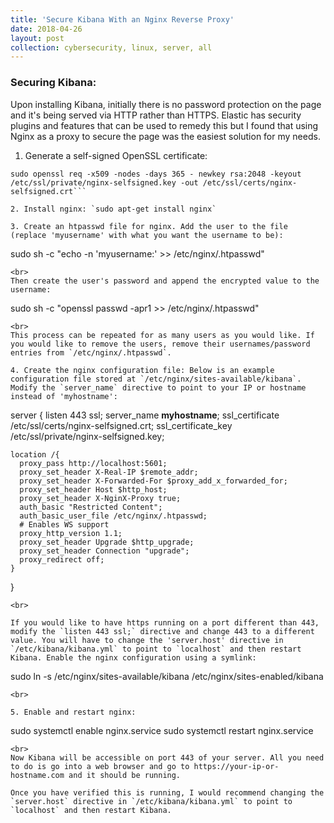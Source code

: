 ```yaml
---
title: 'Secure Kibana With an Nginx Reverse Proxy' 
date: 2018-04-26
layout: post
collection: cybersecurity, linux, server, all 
---
```

### Securing Kibana: 
Upon installing Kibana, initially there is no password protection on the page and it's being served via HTTP rather than HTTPS. Elastic has security plugins and features that can be used to remedy this but I found that using Nginx as a proxy to secure the page was the easiest solution for my needs. 
1. Generate a self-signed OpenSSL certificate: 
```
sudo openssl req -x509 -nodes -days 365 - newkey rsa:2048 -keyout /etc/ssl/private/nginx-selfsigned.key -out /etc/ssl/certs/nginx-selfsigned.crt```
 
2. Install nginx: `sudo apt-get install nginx` 

3. Create an htpasswd file for nginx. Add the user to the file (replace 'myusername' with what you want the username to be): 
```
sudo sh -c "echo -n 'myusername:' >> /etc/nginx/.htpasswd"
``` 
<br>
Then create the user's password and append the encrypted value to the username: 
```
sudo sh -c "openssl passwd -apr1 >> /etc/nginx/.htpasswd"
```
<br>
This process can be repeated for as many users as you would like. If you would like to remove the users, remove their usernames/password entries from `/etc/nginx/.htpasswd`. 

4. Create the nginx configuration file: Below is an example configuration file stored at `/etc/nginx/sites-available/kibana`. Modify the `server_name` directive to point to your IP or hostname instead of 'myhostname': 

```
server { 
    listen 443 ssl; 
    server_name **myhostname**; 
    ssl_certificate /etc/ssl/certs/nginx-selfsigned.crt;
    ssl_certificate_key /etc/ssl/private/nginx-selfsigned.key; 

    location /{ 
      proxy_pass http://localhost:5601; 
      proxy_set_header X-Real-IP $remote_addr;
      proxy_set_header X-Forwarded-For $proxy_add_x_forwarded_for; 
      proxy_set_header Host $http_host; 
      proxy_set_header X-NginX-Proxy true; 
      auth_basic "Restricted Content"; 
      auth_basic_user_file /etc/nginx/.htpasswd; 
      # Enables WS support
      proxy_http_version 1.1; 
      proxy_set_header Upgrade $http_upgrade;
      proxy_set_header Connection "upgrade"; 
      proxy_redirect off; 
    } 
} 
```
<br>

If you would like to have https running on a port different than 443, modify the `listen 443 ssl;` directive and change 443 to a different value. You will have to change the 'server.host' directive in `/etc/kibana/kibana.yml` to point to `localhost` and then restart Kibana. Enable the nginx configuration using a symlink:
```
sudo ln -s /etc/nginx/sites-available/kibana /etc/nginx/sites-enabled/kibana 
```
<br>

5. Enable and restart nginx: 
```
sudo systemctl enable nginx.service 
sudo systemctl restart nginx.service 
```
<br>
Now Kibana will be accessible on port 443 of your server. All you need to do is go into a web browser and go to https://your-ip-or-hostname.com and it should be running. 

Once you have verified this is running, I would recommend changing the `server.host` directive in `/etc/kibana/kibana.yml` to point to `localhost` and then restart Kibana.
